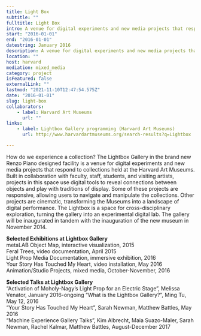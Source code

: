 ```yaml
---
title: Light Box
subtitle: ""
fulltitle: Light Box
intro: A venue for digital experiments and new media projects that respond to collections held at the Harvard Art Museums, where digital tools reveal connections between objects and play with traditions of display.
start: "2016-01-01"
end: "2016-01-01"
datestring: January 2016
description: A venue for digital experiments and new media projects that respond to collections held at the Harvard Art Museums, where digital tools reveal connections between objects and play with traditions of display.
location: ""
host: harvard
mediation: mixed_media
category: project
isFeatured: false
externalLink: ""
lastmod: "2021-11-10T12:47:54.575Z"
date: "2016-01-01"
slug: light-box
collaborators:
    - label: Harvard Art Museums
      url: ""
links:
    - label: Lightbox Gallery programming (Harvard Art Museums)
      url: http://www.harvardartmuseums.org/search-results?q=Lightbox

---
```

How do we experience a collection? The Lightbox Gallery in the brand new Renzo Piano designed facility is a venue for digital experiments and new media projects that respond to collections held at the Harvard Art Museums. Built in collaboration with faculty, staff, students, and visiting artists, projects in this space use digital tools to reveal connections between objects and play with traditions of display. Some of these projects are responsive, allowing users to navigate and manipulate the collections. Other projects are cinematic, transforming the Museums into a landscape of digital performance. The Lightbox is a space for cross-disciplinary exploration, turning the gallery into an experimental digital lab. The gallery will be inaugurated in tandem with the inauguration of the new museum in November 2014.

**Selected Exhibitions at Lightbox Gallery**<br />
metaLAB Object Map, interactive visualization, 2015<br />
Feral Trees, video documentation, April 2015<br />
Light Prop Media Documentation, immersive exhibition, 2016<br />
Your Story Has Touched My Heart, video installation, May 2016 Animation/Studio Projects, mixed media, October-November, 2016<br />


**Selected Talks at Lightbox Gallery**<br />
“Activation of Moholy-Nagy’s Light Prop for an Electric Stage”, Melissa Venator, January 2016-ongoing
“What is the Lightbox Gallery?”, Ming Tu, May 12, 2016<br />
“Your Story Has Touched My Heart”, Sarah Newman, Matthew Battles, May 2016<br />
“Machine Experience Gallery Talks”, Kim Albrecht, Maia Suazo-Maler, Sarah Newman,
Rachel Kalmar, Matthew Battles, August-December 2017